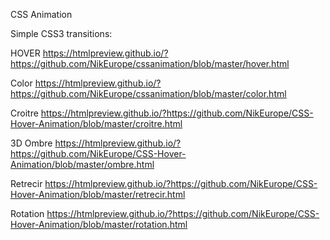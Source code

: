 

CSS Animation


Simple CSS3 transitions:

HOVER https://htmlpreview.github.io/?https://github.com/NikEurope/cssanimation/blob/master/hover.html

Color https://htmlpreview.github.io/?https://github.com/NikEurope/cssanimation/blob/master/color.html


Croitre https://htmlpreview.github.io/?https://github.com/NikEurope/CSS-Hover-Animation/blob/master/croitre.html

3D Ombre https://htmlpreview.github.io/?https://github.com/NikEurope/CSS-Hover-Animation/blob/master/ombre.html

Retrecir https://htmlpreview.github.io/?https://github.com/NikEurope/CSS-Hover-Animation/blob/master/retrecir.html

Rotation https://htmlpreview.github.io/?https://github.com/NikEurope/CSS-Hover-Animation/blob/master/rotation.html

